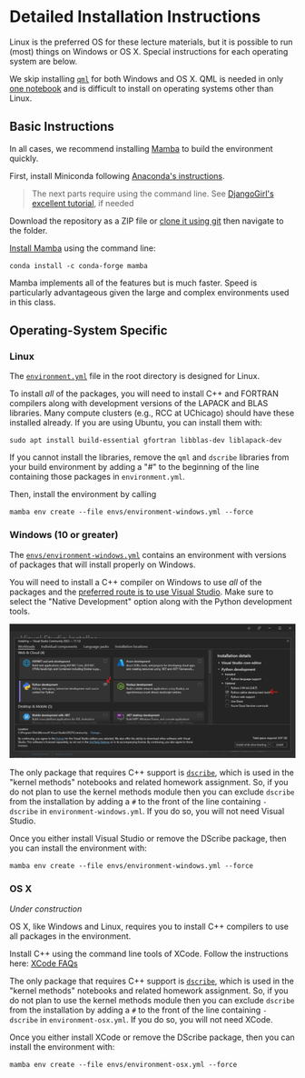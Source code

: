 # Detailed Installation Instructions

Linux is the preferred OS for these lecture materials, but it is possible to run (most) things on Windows or OS X. 
Special instructions for each operating system are below.

We skip installing [`qml`](https://github.com/qmlcode/qml/) for both Windows and OS X. QML is needed in only [one notebook](../molecular-property-prediction/kernel-methods/fchl-in-one-notebook.ipynb) and is difficult to install on operating systems other than Linux.

## Basic Instructions

In all cases, we recommend installing [Mamba](https://github.com/mamba-org/mamba) to build the environment quickly.

First, install Miniconda following [Anaconda's instructions](https://docs.conda.io/en/latest/miniconda.html).

> The next parts require using the command line. See [DjangoGirl's excellent tutorial](https://tutorial.djangogirls.org/en/intro_to_command_line/), if needed

Download the repository as a ZIP file or [clone it using git](https://docs.github.com/en/github/creating-cloning-and-archiving-repositories/cloning-a-repository) then navigate to the folder. 

[Install Mamba](https://github.com/mamba-org/mamba#installation) using the command line:

```
conda install -c conda-forge mamba
```

Mamba implements all of the features but is much faster. Speed is particularly advantageous given the large and complex environments used in this class.


## Operating-System Specific

### Linux

The [`environment.yml`](../environment.yml) file in the root directory is designed for Linux. 

To install _all_ of the packages, you will need to install C++ and FORTRAN compilers along with development versions of the LAPACK and BLAS libraries.
Many compute clusters (e.g., RCC at UChicago) should have these installed already.
If you are using Ubuntu, you can install them with:

```
sudo apt install build-essential gfortran libblas-dev liblapack-dev
```

If you cannot install the libraries, remove the `qml` and `dscribe` libraries from your build environment by adding a "#" to the beginning of the line containing those packages in `environment.yml`.

Then, install the environment by calling

```
mamba env create --file envs/environment-windows.yml --force
```

### Windows (10 or greater)

The [`envs/environment-windows.yml`](./environment-windows.yml) contains an environment with versions of packages that will install properly on Windows. 

You will need to install a C++ compiler on Windows to use _all_ of the packages and the [preferred route is to use Visual Studio](https://wiki.python.org/moin/WindowsCompilers#Microsoft_Visual_C.2B-.2B-_14.x_with_Visual_Studio_2022_.28x86.2C_x64.2C_ARM.2C_ARM64.29). Make sure to select the "Native Development" option along with the Python development tools.

![image](./img/build-tools.png)


The only package that requires C++ support is [`dscribe`](https://singroup.github.io/dscribe), which is used in the "kernel methods" notebooks and related homework assignment. So, if you do not plan to use the kernel methods module then you can exclude `dscribe` from the installation by adding a `#` to the front of the line containing `- dscribe` in `environment-windows.yml`.
If you do so, you will not need Visual Studio.

Once you either install Visual Studio or remove the DScribe package, then you can install the environment with:

```
mamba env create --file envs/environment-windows.yml --force
```

### OS X

*Under construction*

OS X, like Windows and Linux, requires you to install C++ compilers to use all packages in the environment.

Install C++ using the command line tools of XCode. Follow the instructions here: [XCode FAQs](https://developer.apple.com/library/archive/technotes/tn2339/_index.html#//apple_ref/doc/uid/DTS40014588-CH1-DOWNLOADING_COMMAND_LINE_TOOLS_IS_NOT_AVAILABLE_IN_XCODE_FOR_MACOS_10_9__HOW_CAN_I_INSTALL_THEM_ON_MY_MACHINE_)

The only package that requires C++ support is [`dscribe`](https://singroup.github.io/dscribe), which is used in the "kernel methods" notebooks and related homework assignment. So, if you do not plan to use the kernel methods module then you can exclude `dscribe` from the installation by adding a `#` to the front of the line containing `- dscribe` in `environment-osx.yml`.
If you do so, you will not need XCode.

Once you either install XCode or remove the DScribe package, then you can install the environment with:

```
mamba env create --file envs/environment-osx.yml --force
```



